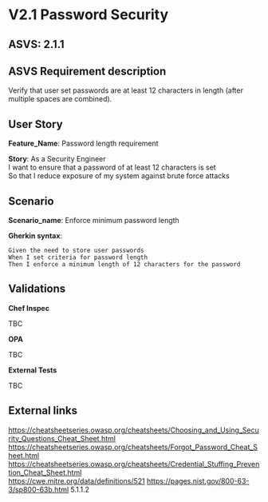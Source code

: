 # V2.1 Password Security

## ASVS: 2.1.1

## ASVS Requirement description

Verify that user set passwords are at least 12 characters in length
(after multiple spaces are combined).

## User Story

**Feature_Name**: Password length requirement

**Story**:
As a Security Engineer\
I want to ensure that a password of at least 12 characters is set\
So that I reduce exposure of my system against brute force attacks

## Scenario

**Scenario_name**: Enforce minimum password length

**Gherkin syntax**:

```gherkin
Given the need to store user passwords
When I set criteria for password length
Then I enforce a minimum length of 12 characters for the password
```

## Validations

**Chef Inspec**

TBC

**OPA**

TBC

**External Tests**

TBC

## External links

<https://cheatsheetseries.owasp.org/cheatsheets/Choosing_and_Using_Security_Questions_Cheat_Sheet.html> \
<https://cheatsheetseries.owasp.org/cheatsheets/Forgot_Password_Cheat_Sheet.html> \
<https://cheatsheetseries.owasp.org/cheatsheets/Credential_Stuffing_Prevention_Cheat_Sheet.html> \
<https://cwe.mitre.org/data/definitions/521>
<https://pages.nist.gov/800-63-3/sp800-63b.html> 5.1.1.2

